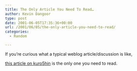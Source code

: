 ```yaml
---
title: The Only Article You Need To Read…
author: Kevin Dangoor
type: post
date: 2001-06-05T17:35:36+00:00
url: /2001/06/05/the-only-article-you-need-to-read/
categories:
  - Random

---
```

If you&#8217;re curious what a typical weblog article/discussion is like,
  
[this article on kuro5hin][1] is the only one you need to read.

 [1]: http://www.kuro5hin.org/?op=displaystory;sid=2001/5/31/7738/22985